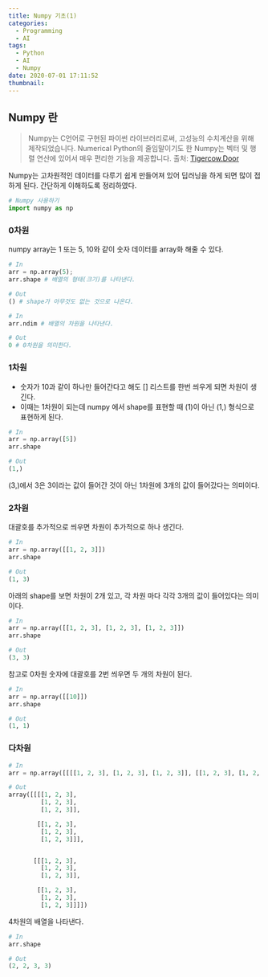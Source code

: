 ```yaml
---
title: Numpy 기초(1)
categories:
  - Programming
  - AI
tags:
  - Python
  - AI
  - Numpy
date: 2020-07-01 17:11:52
thumbnail:
---
```


## Numpy 란

> Numpy는 C언어로 구현된 파이썬 라이브러리로써, 고성능의 수치계산을 위해 제작되었습니다. Numerical Python의 줄임말이기도 한 Numpy는 벡터 및 행렬 연산에 있어서 매우 편리한 기능을 제공합니다.
> 출처: [Tigercow.Door](https://doorbw.tistory.com/171)

Numpy는 고차원적인 데이터를 다루기 쉽게 만들어져 있어 딥러닝을 하게 되면 많이 접하게 된다. 간단하게 이해하도록 정리하였다.

```python
# Numpy 사용하기
import numpy as np
```

### 0차원

numpy array는 1 또는 5, 10와 같이 숫자 데이터를 array화 해줄 수 있다.

```python
# In
arr = np.array(5);
arr.shape # 배열의 형태(크기)를 나타낸다.

# Out
() # shape가 아무것도 없는 것으로 나온다.
```

```python
# In
arr.ndim # 배열의 차원을 나타낸다.

# Out
0 # 0차원을 의미한다.
```

### 1차원

- 숫자가 10과 같이 하나만 들어간다고 해도 [] 리스트를 한번 씌우게 되면 차원이 생긴다.
- 이때는 1차원이 되는데 numpy 에서 shape를 표현할 때 (1)이 아닌 (1,) 형식으로 표현하게 된다.

```python
# In
arr = np.array([5])
arr.shape

# Out
(1,)
```

(3,)에서 3은 3이라는 값이 들어간 것이 아닌 1차원에 3개의 값이 들어갔다는 의미이다.

### 2차원

대괄호를 추가적으로 씌우면 차원이 추가적으로 하나 생긴다.

```python
# In
arr = np.array([[1, 2, 3]])
arr.shape

# Out
(1, 3)
```

아래의 shape를 보면 차원이 2개 있고, 각 차원 마다 각각 3개의 값이 들어있다는 의미이다.

```python
# In
arr = np.array([[1, 2, 3], [1, 2, 3], [1, 2, 3]])
arr.shape

# Out
(3, 3)
```

참고로 0차원 숫자에 대괄호를 2번 씌우면 두 개의 차원이 된다.

```python
# In
arr = np.array([[10]])
arr.shape

# Out
(1, 1)
```

### 다차원

```python
# In
arr = np.array([[[[1, 2, 3], [1, 2, 3], [1, 2, 3]], [[1, 2, 3], [1, 2, 3], [1, 2, 3]]], [[[1, 2, 3], [1, 2, 3], [1, 2, 3]], [[1, 2, 3], [1, 2, 3], [1, 2, 3]]]])

# Out
array([[[[1, 2, 3],
         [1, 2, 3],
         [1, 2, 3]],

        [[1, 2, 3],
         [1, 2, 3],
         [1, 2, 3]]],


       [[[1, 2, 3],
         [1, 2, 3],
         [1, 2, 3]],

        [[1, 2, 3],
         [1, 2, 3],
         [1, 2, 3]]]])
```

4차원의 배열을 나타낸다.

```python
# In
arr.shape

# Out
(2, 2, 3, 3)
```
